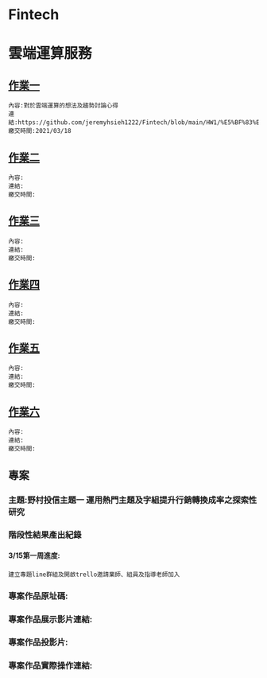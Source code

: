 # Fintech
# 雲端運算服務
## [作業一](https://github.com/jeremyhsieh1222/Fintech/blob/main/HW1/%E5%BF%83%E5%BE%971)
    內容:對於雲端運算的想法及趨勢討論心得
    連結:https://github.com/jeremyhsieh1222/Fintech/blob/main/HW1/%E5%BF%83%E5%BE%971
    繳交時間:2021/03/18
## [作業二]() 
    內容:
    連結:
    繳交時間:
## [作業三]() 
    內容:
    連結:
    繳交時間:
## [作業四]() 
    內容:
    連結:
    繳交時間:
## [作業五]() 
    內容:
    連結:
    繳交時間:
## [作業六]() 
    內容:
    連結:
    繳交時間:    
## 專案
### 主題:野村投信主題一 運用熱門主題及字組提升行銷轉換成率之探索性研究
### 階段性結果產出紀錄
#### 3/15第一周進度:
    建立專題line群組及開啟trello邀請業師、組員及指導老師加入
### 專案作品原址碼:
### 專案作品展示影片連結:
### 專案作品投影片:
### 專案作品實際操作連結:

    
  
